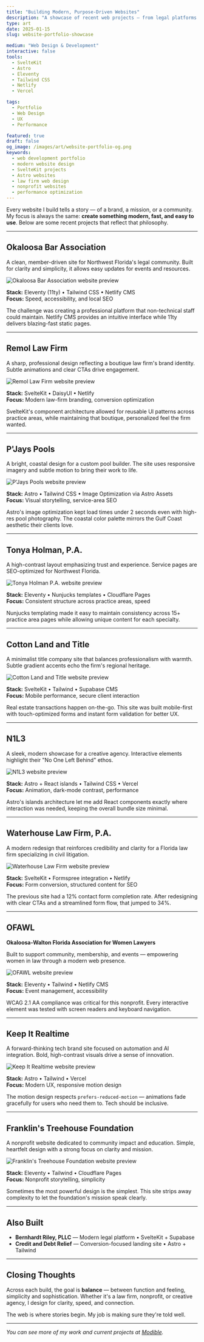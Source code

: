 ```yaml
---
title: "Building Modern, Purpose-Driven Websites"
description: "A showcase of recent web projects — from legal platforms to creative agencies. Each site tells a story through modern design, optimized performance, and thoughtful UX."
type: art
date: 2025-01-15
slug: website-portfolio-showcase

medium: "Web Design & Development"
interactive: false
tools:
  - SvelteKit
  - Astro
  - Eleventy
  - Tailwind CSS
  - Netlify
  - Vercel

tags:
  - Portfolio
  - Web Design
  - UX
  - Performance

featured: true
draft: false
og_image: /images/art/website-portfolio-og.png
keywords:
  - web development portfolio
  - modern website design
  - SvelteKit projects
  - Astro websites
  - law firm web design
  - nonprofit websites
  - performance optimization
---
```


Every website I build tells a story — of a brand, a mission, or a community. My focus is always the same: **create something modern, fast, and easy to use**. Below are some recent projects that reflect that philosophy.

---

## Okaloosa Bar Association

A clean, member-driven site for Northwest Florida's legal community. Built for clarity and simplicity, it allows easy updates for events and resources.

![Okaloosa Bar Association website preview](/images/art/okaloosabar-preview.jpg)

**Stack:** Eleventy (11ty) • Tailwind CSS • Netlify CMS  
**Focus:** Speed, accessibility, and local SEO

The challenge was creating a professional platform that non-technical staff could maintain. Netlify CMS provides an intuitive interface while 11ty delivers blazing-fast static pages.

---

## Remol Law Firm

A sharp, professional design reflecting a boutique law firm's brand identity. Subtle animations and clear CTAs drive engagement.

![Remol Law Firm website preview](/images/art/remol-law-preview.jpg)

**Stack:** SvelteKit • DaisyUI • Netlify  
**Focus:** Modern law-firm branding, conversion optimization

SvelteKit's component architecture allowed for reusable UI patterns across practice areas, while maintaining that boutique, personalized feel the firm wanted.

---

## P'Jays Pools

A bright, coastal design for a custom pool builder. The site uses responsive imagery and subtle motion to bring their work to life.

![P'Jays Pools website preview](/images/art/pjays-pools-preview.jpg)

**Stack:** Astro • Tailwind CSS • Image Optimization via Astro Assets  
**Focus:** Visual storytelling, service-area SEO

Astro's image optimization kept load times under 2 seconds even with high-res pool photography. The coastal color palette mirrors the Gulf Coast aesthetic their clients love.

---

## Tonya Holman, P.A.

A high-contrast layout emphasizing trust and experience. Service pages are SEO-optimized for Northwest Florida.

![Tonya Holman P.A. website preview](/images/art/tonya-holman-preview.jpg)

**Stack:** Eleventy • Nunjucks templates • Cloudflare Pages  
**Focus:** Consistent structure across practice areas, speed

Nunjucks templating made it easy to maintain consistency across 15+ practice area pages while allowing unique content for each specialty.

---

## Cotton Land and Title

A minimalist title company site that balances professionalism with warmth. Subtle gradient accents echo the firm's regional heritage.

![Cotton Land and Title website preview](/images/art/cottonlandtitle-preview.jpg)

**Stack:** SvelteKit • Tailwind • Supabase CMS  
**Focus:** Mobile performance, secure client interaction

Real estate transactions happen on-the-go. This site was built mobile-first with touch-optimized forms and instant form validation for better UX.

---

## N1L3

A sleek, modern showcase for a creative agency. Interactive elements highlight their "No One Left Behind" ethos.

![N1L3 website preview](/images/art/n1l3-preview.jpg)

**Stack:** Astro + React islands • Tailwind CSS • Vercel  
**Focus:** Animation, dark-mode contrast, performance

Astro's islands architecture let me add React components exactly where interaction was needed, keeping the overall bundle size minimal.

---

## Waterhouse Law Firm, P.A.

A modern redesign that reinforces credibility and clarity for a Florida law firm specializing in civil litigation.

![Waterhouse Law Firm website preview](/images/art/waterhouse-preview.jpg)

**Stack:** SvelteKit • Formspree integration • Netlify  
**Focus:** Form conversion, structured content for SEO

The previous site had a 12% contact form completion rate. After redesigning with clear CTAs and a streamlined form flow, that jumped to 34%.

---

## OFAWL

**Okaloosa-Walton Florida Association for Women Lawyers**

Built to support community, membership, and events — empowering women in law through a modern web presence.

![OFAWL website preview](/images/art/ofawl-preview.jpg)

**Stack:** Eleventy • Tailwind • Netlify CMS  
**Focus:** Event management, accessibility

WCAG 2.1 AA compliance was critical for this nonprofit. Every interactive element was tested with screen readers and keyboard navigation.

---

## Keep It Realtime

A forward-thinking tech brand site focused on automation and AI integration. Bold, high-contrast visuals drive a sense of innovation.

![Keep It Realtime website preview](/images/art/keepitrealtime-preview.jpg)

**Stack:** Astro • Tailwind • Vercel  
**Focus:** Modern UX, responsive motion design

The motion design respects `prefers-reduced-motion` — animations fade gracefully for users who need them to. Tech should be inclusive.

---

## Franklin's Treehouse Foundation

A nonprofit website dedicated to community impact and education. Simple, heartfelt design with a strong focus on clarity and mission.

![Franklin's Treehouse Foundation website preview](/images/art/franklins-treehouse-preview.jpg)

**Stack:** Eleventy • Tailwind • Cloudflare Pages  
**Focus:** Nonprofit storytelling, simplicity

Sometimes the most powerful design is the simplest. This site strips away complexity to let the foundation's mission speak clearly.

---

## Also Built

- **Bernhardt Riley, PLLC** — Modern legal platform • SvelteKit + Supabase
- **Credit and Debt Relief** — Conversion-focused landing site • Astro + Tailwind

---

## Closing Thoughts

Across each build, the goal is **balance** — between function and feeling, simplicity and sophistication. Whether it's a law firm, nonprofit, or creative agency, I design for clarity, speed, and connection.

The web is where stories begin. My job is making sure they're told well.

---

*You can see more of my work and current projects at [Modible](/).*

